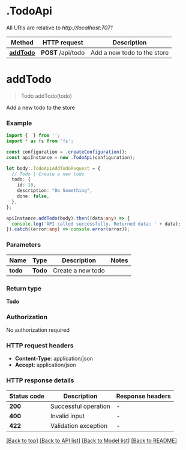 # .TodoApi

All URIs are relative to *http://localhost:7071*

Method | HTTP request | Description
------------- | ------------- | -------------
[**addTodo**](TodoApi.md#addTodo) | **POST** /api/todo | Add a new todo to the store


# **addTodo**
> Todo addTodo(todo)

Add a new todo to the store

### Example


```typescript
import {  } from '';
import * as fs from 'fs';

const configuration = .createConfiguration();
const apiInstance = new .TodoApi(configuration);

let body:.TodoApiAddTodoRequest = {
  // Todo | Create a new todo
  todo: {
    id: 10,
    description: "Do Something",
    done: false,
  },
};

apiInstance.addTodo(body).then((data:any) => {
  console.log('API called successfully. Returned data: ' + data);
}).catch((error:any) => console.error(error));
```


### Parameters

Name | Type | Description  | Notes
------------- | ------------- | ------------- | -------------
 **todo** | **Todo**| Create a new todo |


### Return type

**Todo**

### Authorization

No authorization required

### HTTP request headers

 - **Content-Type**: application/json
 - **Accept**: application/json


### HTTP response details
| Status code | Description | Response headers |
|-------------|-------------|------------------|
**200** | Successful operation |  -  |
**400** | Invalid input |  -  |
**422** | Validation exception |  -  |

[[Back to top]](#) [[Back to API list]](README.md#documentation-for-api-endpoints) [[Back to Model list]](README.md#documentation-for-models) [[Back to README]](README.md)


